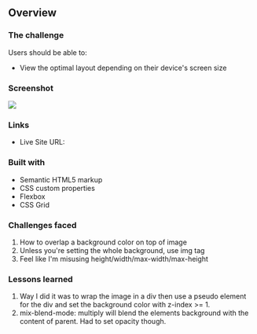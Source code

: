 ## Overview

### The challenge

Users should be able to:

- View the optimal layout depending on their device's screen size

### Screenshot

![](./screenshot.jpg)

### Links

- Live Site URL: 


### Built with

- Semantic HTML5 markup
- CSS custom properties
- Flexbox
- CSS Grid


### Challenges faced
1. How to overlap a background color on top of image
2. Unless you're setting the whole background, use img tag
3. Feel like I'm misusing height/width/max-width/max-height

### Lessons learned
1. Way I did it was to wrap the image in a div then use a pseudo element for the div and set the background color with z-index >= 1.
2. mix-blend-mode: multiply will blend the elements background with the content of parent. Had to set opacity though.